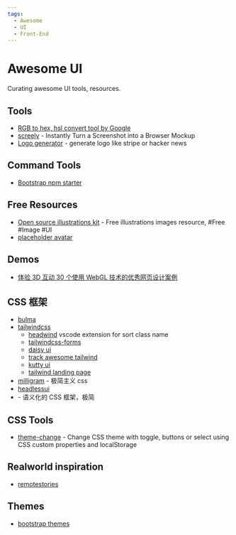 ```yaml
---
tags:
  - Awesome
  - UI
  - Front-End
---
```


# Awesome UI

Curating awesome UI tools, resources.

## Tools

- [RGB to hex, hsl convert tool by Google](https://www.google.com/search?q=rgb+to+hex&oq=rgb+to+hex&aqs=edge.0.0i433i512l4j0i512l2j69i65.2649j0j1&sourceid=chrome&ie=UTF-8)
- [screely](https://www.screely.com) - Instantly Turn a Screenshot into a Browser Mockup
- [Logo generator](https://formito.com/tools/favicon) - generate logo like stripe or hacker news

## Command Tools

- [Bootstrap npm starter](https://github.com/twbs/bootstrap-npm-starter)

## Free Resources

- [Open source illustrations kit](https://illlustrations.co/) - Free illustrations images resource, #Free #Image #UI
- [placeholder avatar](https://pravatar.cc/)

## Demos

- [体验 3D 互动 30 个使用 WebGL 技术的优秀网页设计案例](https://www.shejidaren.com/30-best-webgl-demo-examples.html)

## CSS 框架

- [bulma](https://github.com/jgthms/bulma)
- [tailwindcss](https://github.com/tailwindlabs/tailwindcss)
  - [headwind](https://github.com/heybourn/headwind) vscode extension for sort class name
  - [tailwindcss-forms](https://github.com/tailwindlabs/tailwindcss-forms)
  - [daisy ui](https://daisyui.com/)
  - [track awesome tailwind](https://www.trackawesomelist.com/aniftyco/awesome-tailwindcss/readme#ui-libraries-components--templates)
  - [kutty ui](https://kutty.netlify.app/docs/)
  - [tailwind landing page](https://github.com/cruip/tailwind-landing-page-template)
- [milligram](https://github.com/milligram/milligram) - 极简主义 css
- [headlessui](https://github.com/tailwindlabs/headlessui)
- [](https://github.com/picocss/pico) - 语义化的 CSS 框架，极简

## CSS Tools

- [theme-change](https://github.com/saadeghi/theme-change) - Change CSS theme with toggle, buttons or select using CSS custom properties and localStorage

## Realworld inspiration

- [remotestories](https://www.remotestories.com)

## Themes

- [bootstrap themes](https://github.com/thomaspark/bootswatch/)
